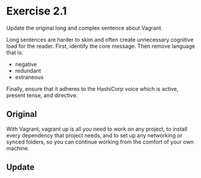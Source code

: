 # Exercise 2.1

Update the original long and complex sentence about Vagrant. 

Long sentences are harder to skim and often create unnecessary cognitive load for the reader. First, identify the core message. Then remove language that is:
* negative 
* redundant  
* extraneous 

Finally, ensure that it adheres to the HashiCorp voice which is active, present tense, and directive.

## Original 

With Vagrant, vagrant up is all you need to work on any project, to install every dependency that project needs, and to set up any networking or synced folders, so you can continue working from the comfort of your own machine.

## Update
